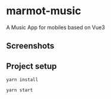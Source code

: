 # marmot-music
A Music App for mobiles based on Vue3

## Screenshots


## Project setup
```
yarn install
```

```
yarn start
```

